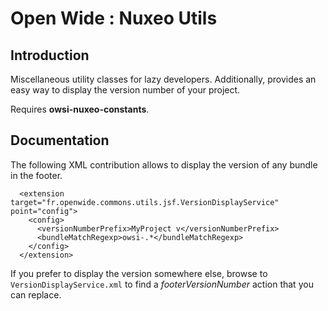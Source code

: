 Open Wide : Nuxeo Utils
=======================

## Introduction

Miscellaneous utility classes for lazy developers. Additionally, provides an easy way to display the version number of your project.

Requires **owsi-nuxeo-constants**.

## Documentation

The following XML contribution allows to display the version of any bundle in the footer.
   
``` 
  <extension target="fr.openwide.commons.utils.jsf.VersionDisplayService" point="config">
    <config>
      <versionNumberPrefix>MyProject v</versionNumberPrefix>
      <bundleMatchRegexp>owsi-.*</bundleMatchRegexp>
    </config>
  </extension>
```

If you prefer to display the version somewhere else, browse to `VersionDisplayService.xml` to find a *footerVersionNumber* action that you can replace.
